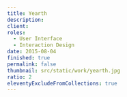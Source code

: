 ```yaml
---
title: Yearth
description: 
client: 
roles:
  - User Interface
  - Interaction Design
date: 2015-08-04
finished: true
permalink: false
thumbnail: src/static/work/yearth.jpg
ratio: 2
eleventyExcludeFromCollections: true
---
```

